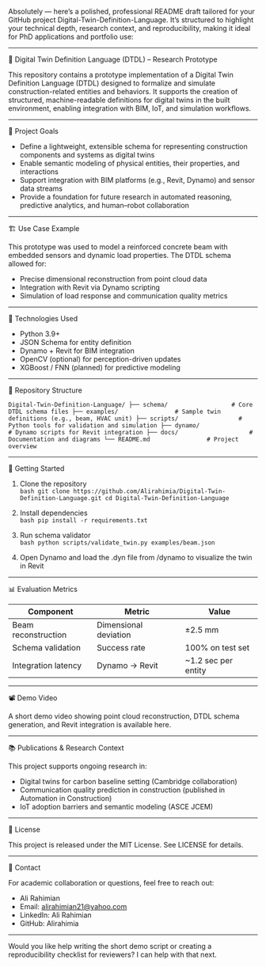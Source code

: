 
Absolutely — here’s a polished, professional README draft tailored for your GitHub project Digital-Twin-Definition-Language. It’s structured to highlight your technical depth, research context, and reproducibility, making it ideal for PhD applications and portfolio use:

---

🧠 Digital Twin Definition Language (DTDL) – Research Prototype

This repository contains a prototype implementation of a Digital Twin Definition Language (DTDL) designed to formalize and simulate construction-related entities and behaviors. It supports the creation of structured, machine-readable definitions for digital twins in the built environment, enabling integration with BIM, IoT, and simulation workflows.

---

📌 Project Goals

- Define a lightweight, extensible schema for representing construction components and systems as digital twins  
- Enable semantic modeling of physical entities, their properties, and interactions  
- Support integration with BIM platforms (e.g., Revit, Dynamo) and sensor data streams  
- Provide a foundation for future research in automated reasoning, predictive analytics, and human–robot collaboration

---

🏗️ Use Case Example

This prototype was used to model a reinforced concrete beam with embedded sensors and dynamic load properties. The DTDL schema allowed for:

- Precise dimensional reconstruction from point cloud data  
- Integration with Revit via Dynamo scripting  
- Simulation of load response and communication quality metrics

---

🧰 Technologies Used

- Python 3.9+  
- JSON Schema for entity definition  
- Dynamo + Revit for BIM integration  
- OpenCV (optional) for perception-driven updates  
- XGBoost / FNN (planned) for predictive modeling

---

📁 Repository Structure

`
Digital-Twin-Definition-Language/
├── schema/                  # Core DTDL schema files
├── examples/                # Sample twin definitions (e.g., beam, HVAC unit)
├── scripts/                 # Python tools for validation and simulation
├── dynamo/                  # Dynamo scripts for Revit integration
├── docs/                    # Documentation and diagrams
└── README.md                # Project overview
`

---

🚀 Getting Started

1. Clone the repository  
   `bash
   git clone https://github.com/Alirahimia/Digital-Twin-Definition-Language.git
   cd Digital-Twin-Definition-Language
   `

2. Install dependencies  
   `bash
   pip install -r requirements.txt
   `

3. Run schema validator  
   `bash
   python scripts/validate_twin.py examples/beam.json
   `

4. Open Dynamo and load the .dyn file from /dynamo to visualize the twin in Revit

---

📊 Evaluation Metrics

| Component | Metric | Value |
|-----------|--------|-------|
| Beam reconstruction | Dimensional deviation | ±2.5 mm  
| Schema validation | Success rate | 100% on test set  
| Integration latency | Dynamo → Revit | ~1.2 sec per entity  

---

📽️ Demo Video

A short demo video showing point cloud reconstruction, DTDL schema generation, and Revit integration is available here.

---

📚 Publications & Research Context

This project supports ongoing research in:
- Digital twins for carbon baseline setting (Cambridge collaboration)  
- Communication quality prediction in construction (published in Automation in Construction)  
- IoT adoption barriers and semantic modeling (ASCE JCEM)

---

📄 License

This project is released under the MIT License. See LICENSE for details.

---

🤝 Contact

For academic collaboration or questions, feel free to reach out:

- Ali Rahimian  
- Email: alirahimian21@yahoo.com  
- LinkedIn: Ali Rahimian  
- GitHub: Alirahimia

---

Would you like help writing the short demo script or creating a reproducibility checklist for reviewers? I can help with that next.
